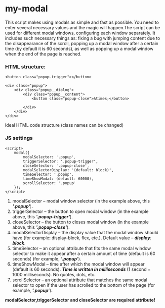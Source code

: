 # my-modal
This script makes using modals as simple and fast as possible. You need to enter several necessary values and the magic will happen.The script can be used for different modal windows, configuring each window separately. It includes such necessary things as: fixing a bug with jumping content due to the disappearance of the scroll, popping up a modal window after a certain time (by default it is 60 seconds), as well as popping up a modal window when the end of the page is reached.

### HTML structure:
    
    <button class="popup-trigger"></button>

    <div class="popup">
        <div class="popup__dialog">
            <div class="popup__content">
                <button class="popup-close">&times;</button>
                
            </div>
        </div>
    </div>
    
Ideal HTML code structure (сlass names can be changed)

### JS settings

    <script>
        modal({
            modalSelector: '.popup',
            triggerSelector: '.popup-trigger',
            closeSelector: '.popup-close',
            modalSelectorDisplay: '(default: block)',
            timeSelector: '.popup',
            timeShowModal: (default: 60000),
            scrollSelector: '.popup'
        });
    </script>
   
1. modalSelector – modal window selector (in the example above, this ***'.popup'***).
2. triggerSelector – the button to open modal window (in the example above, this ***'.popup-trigger'***).
3. closeSelector – the button to closes modal window (in the example above, this ***'.popup-close'***).
4. modalSelectorDisplay – the display value that the modal window should have (for example: display-block, flex, etc.). Default value – ***display: block***.
5. timeSelector – an optional attribute that fits the same modal window selector to make it appear after a certain amount of time (default is 60 seconds) (for example, ***'.popup'***).
6. timeShowModal – time after which the modal window will appear (default is 60 seconds). ***Time is written in milliseconds*** (1 second = 1000 milliseconds). No quotes, dots, etc.
7. scrollSelector – an optional attribute that matches the same modal selector to open if the user has scrolled to the bottom of the page (for example, ***'.popup'***).
   
**modalSelector,triggerSelector and closeSelector are required attribute!**

    
